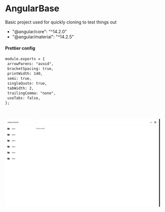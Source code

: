 # AngularBase

Basic project used for quickly cloning to test things out

- "@angular/core": "^14.2.0"
- "@angular/material": "^14.2.5"

#### Prettier config

```
module.exports = {
 arrowParens: "avoid",
 bracketSpacing: true,
 printWidth: 140,
 semi: true,
 singleQuote: true,
 tabWidth: 2,
 trailingComma: "none",
 useTabs: false,
};
```
<br />

![alt text](./src/assets/demo.png)